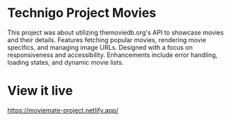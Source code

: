 # Technigo Project Movies

This project was about utilizing themoviedb.org's API to showcase movies and their details. Features fetching popular movies, rendering movie specifics, and managing image URLs. Designed with a focus on responsiveness and accessibility. Enhancements include error handling, loading states, and dynamic movie lists.

# View it live 
https://moviemate-project.netlify.app/
